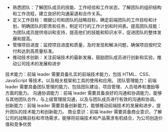 - 熟悉团队：了解团队成员的技能、工作经验和工作状态，了解团队的组织结构和工作流程，建立良好的沟通渠道和合作关系。
- 定义工作目标：根据公司和团队的战略目标，确定前端团队的工作目标和计划，明确团队的职责和任务，制定可行的工作计划和时间表。提高团队技能：为团队成员提供培训和支持，提高他们的技能和知识水平，促进团队的整体发展和提高。
- 管理项目进度：监控项目进度和质量，及时发现和解决问题，确保项目按时交付和达到高质量标准。
- 推动技术创新：关注前端技术的最新发展，鼓励团队成员进行创新和实验，推动公司技术的发展和进步

技术能力：前端 leader 需要具备扎实的前端技术能力，包括 HTML、CSS、JavaScript 等技术，以及相关框架和工具的使用和应用。
团队管理能力：前端 leader 需要具备团队管理的能力，包括团队建设、项目管理、人员培养和激励等方面的能力。
沟通协调能力：前端 leader 需要具备良好的沟通和协调能力，能够与其他团队合作，与上级管理层沟通，以及与团队成员进行有效的沟通和协调。
创新能力：前端 leader 需要具备创新能力，能够推动前端技术的发展和进步，提升团队的技术能力和创新能力。
商业意识：前端 leader 需要具备商业意识，了解公司的战略目标和市场需求，能够将前端技术和产品需求有机结合，为公司创造价值和竞争优势
